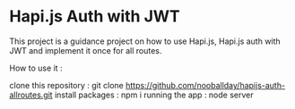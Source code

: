 # Hapi.js Auth with JWT
This project is a guidance project on how to use Hapi.js, Hapi.js auth with JWT and implement it once for all routes.

How to use it :

clone this repository : git clone https://github.com/nooballday/hapijs-auth-allroutes.git
install packages : npm i
running the app : node server
